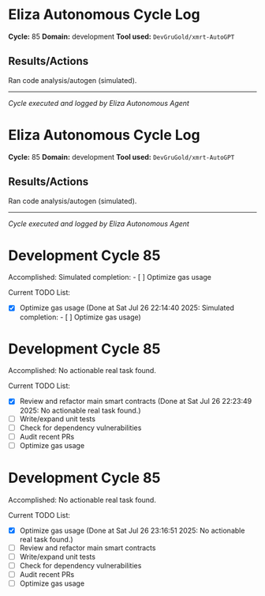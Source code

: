 # Eliza Autonomous Cycle Log

**Cycle:** 85
**Domain:** development
**Tool used:** `DevGruGold/xmrt-AutoGPT`

## Results/Actions
Ran code analysis/autogen (simulated).

---
*Cycle executed and logged by Eliza Autonomous Agent*

# Eliza Autonomous Cycle Log

**Cycle:** 85
**Domain:** development
**Tool used:** `DevGruGold/xmrt-AutoGPT`

## Results/Actions
Ran code analysis/autogen (simulated).

---
*Cycle executed and logged by Eliza Autonomous Agent*

# Development Cycle 85

Accomplished: Simulated completion: - [ ] Optimize gas usage

Current TODO List:

- [x] Optimize gas usage  (Done at Sat Jul 26 22:14:40 2025: Simulated completion: - [ ] Optimize gas usage)

# Development Cycle 85

Accomplished: No actionable real task found.

Current TODO List:

- [x] Review and refactor main smart contracts  (Done at Sat Jul 26 22:23:49 2025: No actionable real task found.)
- [ ] Write/expand unit tests
- [ ] Check for dependency vulnerabilities
- [ ] Audit recent PRs
- [ ] Optimize gas usage

# Development Cycle 85

Accomplished: No actionable real task found.

Current TODO List:

- [x] Optimize gas usage  (Done at Sat Jul 26 23:16:51 2025: No actionable real task found.)
- [ ] Review and refactor main smart contracts
- [ ] Write/expand unit tests
- [ ] Check for dependency vulnerabilities
- [ ] Audit recent PRs
- [ ] Optimize gas usage